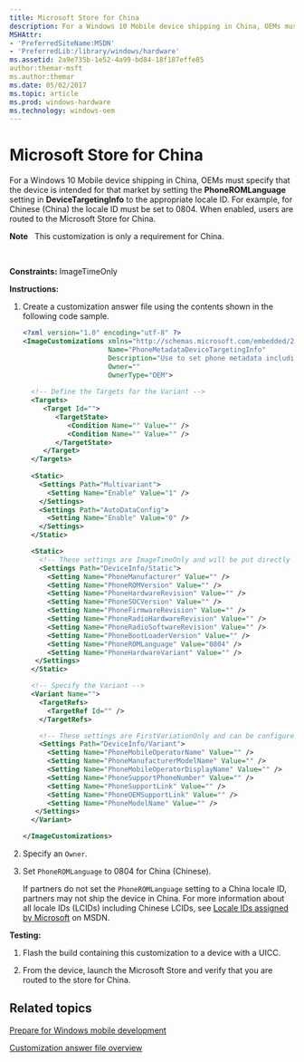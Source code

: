 ```yaml
---
title: Microsoft Store for China
description: For a Windows 10 Mobile device shipping in China, OEMs must specify that the device is intended for that market by setting the PhoneROMLanguage setting in DeviceTargetingInfo to the appropriate locale ID.
MSHAttr:
- 'PreferredSiteName:MSDN'
- 'PreferredLib:/library/windows/hardware'
ms.assetid: 2a9e735b-1e52-4a99-bd84-18f187effe85
author:themar-msft
ms.author:themar
ms.date: 05/02/2017
ms.topic: article
ms.prod: windows-hardware
ms.technology: windows-oem
---
```


# Microsoft Store for China


For a Windows 10 Mobile device shipping in China, OEMs must specify that the device is intended for that market by setting the **PhoneROMLanguage** setting in **DeviceTargetingInfo** to the appropriate locale ID. For example, for Chinese (China) the locale ID must be set to 0804. When enabled, users are routed to the Microsoft Store for China.

**Note**  
This customization is only a requirement for China.

 

<a href="" id="constraints---imagetimeonly"></a>**Constraints:** ImageTimeOnly  

<a href="" id="instructions-"></a>**Instructions:**  
1.  Create a customization answer file using the contents shown in the following code sample.

    ```XML
    <?xml version="1.0" encoding="utf-8" ?>  
    <ImageCustomizations xmlns="http://schemas.microsoft.com/embedded/2004/10/ImageUpdate"  
                         Name="PhoneMetadataDeviceTargetingInfo"  
                         Description="Use to set phone metadata including the phone model name, OEM and mobile operator name, hardware and software versions, and so on."  
                         Owner=""  
                         OwnerType="OEM"> 
      
      <!-- Define the Targets for the Variant --> 
      <Targets>
         <Target Id="">
            <TargetState>
               <Condition Name="" Value="" />
               <Condition Name="" Value="" />
            </TargetState>
         </Target>
      </Targets>
      
      <Static>
        <Settings Path="Multivariant">
          <Setting Name="Enable" Value="1" />
        </Settings>
        <Settings Path="AutoDataConfig">
          <Setting Name="Enable" Value="0" />
        </Settings>
      </Static>

      <Static>  
        <!-- These settings are ImageTimeOnly and will be put directly into the registry hive -->
        <Settings Path="DeviceInfo/Static">       
          <Setting Name="PhoneManufacturer" Value="" />    
          <Setting Name="PhoneROMVersion" Value="" /> 
          <Setting Name="PhoneHardwareRevision" Value="" />    
          <Setting Name="PhoneSOCVersion" Value="" /> 
          <Setting Name="PhoneFirmwareRevision" Value="" />   
          <Setting Name="PhoneRadioHardwareRevision" Value="" />    
          <Setting Name="PhoneRadioSoftwareRevision" Value="" /> 
          <Setting Name="PhoneBootLoaderVersion" Value="" />    
          <Setting Name="PhoneROMLanguage" Value="0804" /> 
          <Setting Name="PhoneHardwareVariant" Value="" /> 
       </Settings>  
      </Static>

      <!-- Specify the Variant -->
      <Variant Name=""> 
        <TargetRefs>
          <TargetRef Id="" /> 
        </TargetRefs>

        <!-- These settings are FirstVariationOnly and can be configured at runtime potentially based on SIM value --> 
        <Settings Path="DeviceInfo/Variant">
          <Setting Name="PhoneMobileOperatorName" Value="" /> 
          <Setting Name="PhoneManufacturerModelName" Value="" />    
          <Setting Name="PhoneMobileOperatorDisplayName" Value="" /> 
          <Setting Name="PhoneSupportPhoneNumber" Value="" />    
          <Setting Name="PhoneSupportLink" Value="" /> 
          <Setting Name="PhoneOEMSupportLink" Value="" />    
          <Setting Name="PhoneModelName" Value="" /> 
       </Settings> 
      </Variant>

    </ImageCustomizations>
    ```

2.  Specify an `Owner`.

3.  Set `PhoneROMLanguage` to 0804 for China (Chinese).

    If partners do not set the `PhoneROMLanguage` setting to a China locale ID, partners may not ship the device in China. For more information about all locale IDs (LCIDs) including Chinese LCIDs, see [Locale IDs assigned by Microsoft](http://go.microsoft.com/fwlink/p/?LinkId=269594) on MSDN.

<a href="" id="testing-"></a>**Testing:**  
1.  Flash the build containing this customization to a device with a UICC.

2.  From the device, launch the Microsoft Store and verify that you are routed to the store for China.

## Related topics

[Prepare for Windows mobile development](https://docs.microsoft.com/en-us/windows-hardware/manufacture/mobile/preparing-for-windows-mobile-development)

[Customization answer file overview](https://docs.microsoft.com/en-us/windows-hardware/customize/mobile/mcsf/customization-answer-file)
